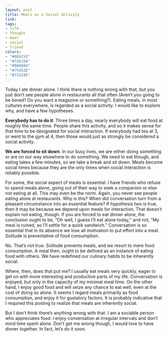 ```yaml
---
layout: post
title: Meals as a Social Activity
link: 
tags:
- life
- thought
- meal
- social
- friend
colors:
- "#6E6153"
- "#72615A"
- "#9A9A94"
- "#75452E"
- "#71524E"
---
```


Today I ate dinner alone. I think there is nothing wrong with that, but you just don’t see people alone in restaurants all that often (Aren’t you going to be bored? Do you want a magazine or something?). Eating meals, in most cultures everywhere, is regarded as a social activity. I would like to explore why, and have a few hypotheses.

**Everybody has to do it**. Three times a day, nearly everybody will eat food at roughly the same time. People share this activity, and so it makes sense for that time to be designated for social interaction. If everybody had tea at 3, or went to the gym at 4, then those would just as strongly be considered a social activity.

**We are forced to sit down**. In our busy lives, we are either doing something or are on our way elsewhere to do something. We need to eat though, and eating takes a few minutes, so we take a break and sit down. Meals become social times because they are the only times when social interaction is reliably possible.

<!-- more -->

For some, the social aspect of meals is essential. I have friends who refuse to spend meals alone, going out of their way to seek a companion or else not eating at all. This may even be the norm. Again, you never see people eating alone at restaurants. Why is this? When did conversation turn from a pleasant circumstance into an essential feature? If hypothesis two is true, then it may be because we depend upon meals for interaction. That doesn’t explain not eating, though. If you are forced to eat dinner alone, the conclusion ought to be, “Oh well, I guess I’ll eat alone today,” and not, “My meal is ruined, so I’ll settle for a quick sandwich.” Conversation is so essential that in its absence we lose all motivation to put effort into a meal. Solitude is preventative of food consumption.

No. That’s not true. Solitude prevents meals, and we resort to mere food consumption. A meal then, ought to be defined as an instance of eating food with others. We have redefined our culinary habits to be inherently social.

Where, then, does that put me? I usually eat meals very quickly, eager to get on with more interesting and productive parts of my life. Conversation is enjoyed, but only in the capacity of my minimal meal time. On the other hand, I enjoy good food and will seize any chance to eat well, even at the cost of doing so alone. It seems I regard meals primarily as food consumption, and enjoy it for gustatory factors. It is probably indicative that I required this posting to realize that meals are inherently social.

But I don’t think there’s anything wrong with that. I am a sociable person who appreciates food. I enjoy conversation at irregular intervals and don’t mind time spent alone. Don’t get me wrong though, I would love to have dinner together. In fact, let’s do it soon.
